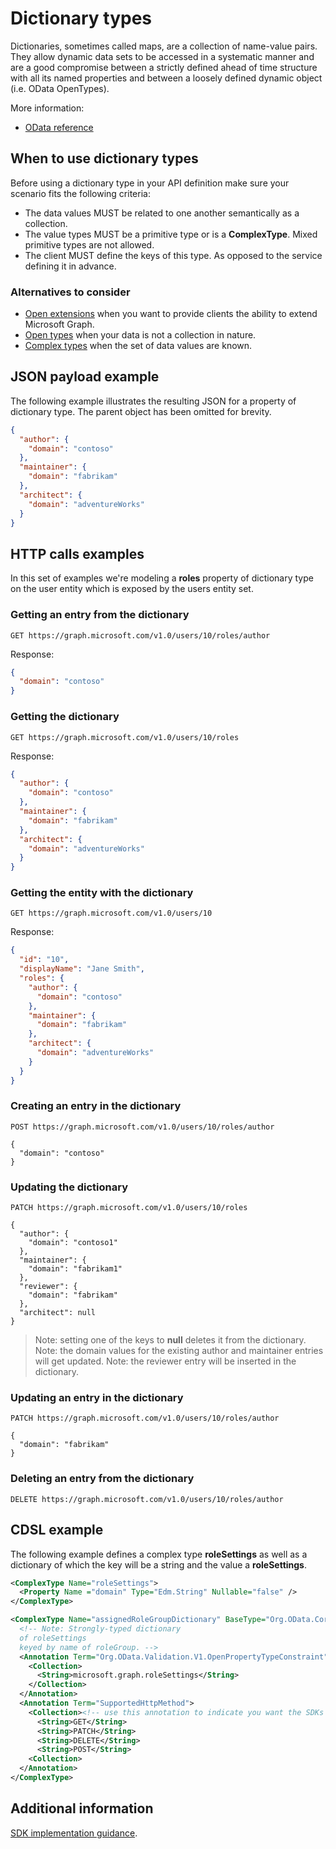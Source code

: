 # Dictionary types

Dictionaries, sometimes called maps, are a collection of name-value pairs. They allow dynamic data sets to be accessed in a systematic manner and are a good compromise between a strictly defined ahead of time structure with all its named properties and between a loosely defined dynamic object (i.e. OData OpenTypes).

More information:

- [OData reference](https://github.com/oasis-tcs/odata-vocabularies/blob/master/vocabularies/Org.OData.Core.V1.md#dictionary)

## When to use dictionary types

Before using a dictionary type in your API definition make sure your scenario fits the following criteria:

- The data values MUST be related to one another semantically as a collection.
- The value types MUST be a primitive type or is a **ComplexType**. Mixed primitive types are not allowed.
- The client MUST define the keys of this type. As opposed to the service defining it in advance.

### Alternatives to consider

- [Open extensions](https://docs.microsoft.com/en-us/graph/extensibility-open-users) when you want to provide clients the ability to extend Microsoft Graph.
- [Open types](https://docs.microsoft.com/en-us/aspnet/web-api/overview/odata-support-in-aspnet-web-api/odata-v4/use-open-types-in-odata-v4) when your data is not a collection in nature.
- [Complex types](https://docs.microsoft.com/en-us/odata/webapi/complextypewithnavigationproperty) when the set of data values are known.

## JSON payload example

The following example illustrates the resulting JSON for a property of dictionary type. The parent object has been omitted for brevity.

```json
{
  "author": {
    "domain": "contoso"
  },
  "maintainer": {
    "domain": "fabrikam"
  },
  "architect": {
    "domain": "adventureWorks"
  }
}
```

## HTTP calls examples

In this set of examples we're modeling a **roles** property of dictionary type on the user entity which is exposed by the users entity set.

### Getting an entry from the dictionary

```HTTP
GET https://graph.microsoft.com/v1.0/users/10/roles/author
```

Response:

```json
{
  "domain": "contoso"
}
```

### Getting the dictionary

```HTTP
GET https://graph.microsoft.com/v1.0/users/10/roles
```

Response:

```json
{
  "author": {
    "domain": "contoso"
  },
  "maintainer": {
    "domain": "fabrikam"
  },
  "architect": {
    "domain": "adventureWorks"
  }
}
```

### Getting the entity with the dictionary

```HTTP
GET https://graph.microsoft.com/v1.0/users/10
```

Response:

```json
{
  "id": "10",
  "displayName": "Jane Smith",
  "roles": {
    "author": {
      "domain": "contoso"
    },
    "maintainer": {
      "domain": "fabrikam"
    },
    "architect": {
      "domain": "adventureWorks"
    }
  }
}
```

### Creating an entry in the dictionary

```HTTP
POST https://graph.microsoft.com/v1.0/users/10/roles/author

{
  "domain": "contoso"
}
```

### Updating the dictionary

```HTTP
PATCH https://graph.microsoft.com/v1.0/users/10/roles

{
  "author": {
    "domain": "contoso1"
  },
  "maintainer": {
    "domain": "fabrikam1"
  },
  "reviewer": {
    "domain": "fabrikam"
  },
  "architect": null
}
```

> Note: setting one of the keys to **null** deletes it from the dictionary.
> Note: the domain values for the existing author and maintainer entries will get updated.
> Note: the reviewer entry will be inserted in the dictionary.

### Updating an entry in the dictionary

```HTTP
PATCH https://graph.microsoft.com/v1.0/users/10/roles/author

{
  "domain": "fabrikam"
}
```

### Deleting an entry from the dictionary

```HTTP
DELETE https://graph.microsoft.com/v1.0/users/10/roles/author
```

## CDSL example

The following example defines a complex type **roleSettings** as well as a dictionary of which the key will be a string and the value a **roleSettings**.

```xml
<ComplexType Name="roleSettings">
  <Property Name ="domain" Type="Edm.String" Nullable="false" />
</ComplexType>

<ComplexType Name="assignedRoleGroupDictionary" BaseType="Org.OData.Core.V1.Dictionary">
  <!-- Note: Strongly-typed dictionary
  of roleSettings
  keyed by name of roleGroup. -->
  <Annotation Term="Org.OData.Validation.V1.OpenPropertyTypeConstraint">
    <Collection>
      <String>microsoft.graph.roleSettings</String>
    </Collection>
  </Annotation>
  <Annotation Term="SupportedHttpMethod">
    <Collection><!-- use this annotation to indicate you want the SDKs to generate additional request builders to update the dictionary automatically -->
      <String>GET</String>
      <String>PATCH</String>
      <String>DELETE</String>
      <String>POST</String>
    <Collection>
  </Annotation>
</ComplexType>
```

## Additional information

[SDK implementation guidance](./client-guidance.md).

